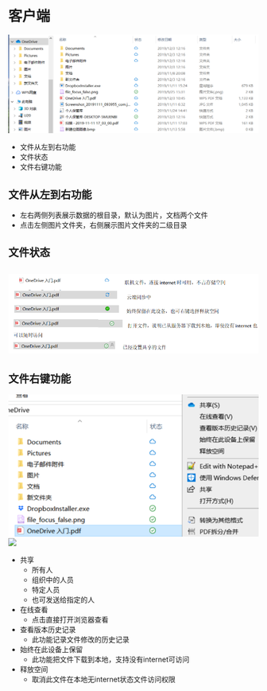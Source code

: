 # 客户端
![](https://github.com/openthos/multiwin-analysis/blob/master/multiwindow/dongpeng/seafile_img/home_icon.png)
  - 文件从左到右功能
  - 文件状态
  - 文件右键功能
## 文件从左到右功能
  - 左右两侧列表展示数据的根目录，默认为图片，文档两个文件
  - 点击左侧图片文件夹，右侧展示图片文件夹的二级目录
## 文件状态
![](https://github.com/openthos/multiwin-analysis/blob/master/multiwindow/dongpeng/seafile_img/home_icon1.png)
  - 
## 文件右键功能
![](https://github.com/openthos/multiwin-analysis/blob/master/multiwindow/dongpeng/seafile_img/home_right.png)
![](https://github.com/openthos/multiwin-analysis/blob/master/multiwindow/dongpeng/seafile_img/home_icon3.png)
  - 共享
    - 所有人
    - 组织中的人员
    - 特定人员
    - 也可发送给指定的人
  - 在线查看
    - 点击直接打开浏览器查看
  - 查看版本历史记录
    - 此功能记录文件修改的历史记录
  - 始终在此设备上保留
    - 此功能把文件下载到本地，支持没有internet可访问
  - 释放空间
    - 取消此文件在本地无internet状态文件访问权限

